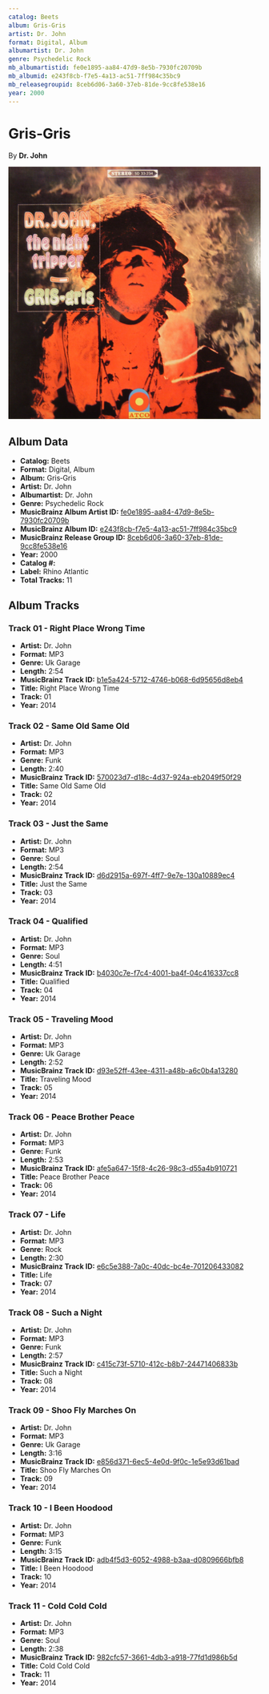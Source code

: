 ```yaml
---
catalog: Beets
album: Gris‐Gris
artist: Dr. John
format: Digital, Album
albumartist: Dr. John
genre: Psychedelic Rock
mb_albumartistid: fe0e1895-aa84-47d9-8e5b-7930fc20709b
mb_albumid: e243f8cb-f7e5-4a13-ac51-7ff984c35bc9
mb_releasegroupid: 8ceb6d06-3a60-37eb-81de-9cc8fe538e16
year: 2000
---
```


# Gris‐Gris

By **Dr. John**

![](../../assets/beetscovers/Dr_John-Gris‐Gris.jpg)

## Album Data

- **Catalog:** Beets
- **Format:** Digital, Album
- **Album:** Gris‐Gris
- **Artist:** Dr. John
- **Albumartist:** Dr. John
- **Genre:** Psychedelic Rock
- **MusicBrainz Album Artist ID:** [fe0e1895-aa84-47d9-8e5b-7930fc20709b](https://musicbrainz.org/artist/fe0e1895-aa84-47d9-8e5b-7930fc20709b)
- **MusicBrainz Album ID:** [e243f8cb-f7e5-4a13-ac51-7ff984c35bc9](https://musicbrainz.org/release/e243f8cb-f7e5-4a13-ac51-7ff984c35bc9)
- **MusicBrainz Release Group ID:** [8ceb6d06-3a60-37eb-81de-9cc8fe538e16](https://musicbrainz.org/release-group/8ceb6d06-3a60-37eb-81de-9cc8fe538e16)
- **Year:** 2000
- **Catalog #:** 
- **Label:** Rhino Atlantic
- **Total Tracks:** 11

## Album Tracks

### Track 01 - Right Place Wrong Time

- **Artist:** Dr. John
- **Format:** MP3
- **Genre:** Uk Garage
- **Length:** 2:54
- **MusicBrainz Track ID:** [b1e5a424-5712-4746-b068-6d95656d8eb4](https://musicbrainz.org/recording/b1e5a424-5712-4746-b068-6d95656d8eb4)
- **Title:** Right Place Wrong Time
- **Track:** 01
- **Year:** 2014

### Track 02 - Same Old Same Old

- **Artist:** Dr. John
- **Format:** MP3
- **Genre:** Funk
- **Length:** 2:40
- **MusicBrainz Track ID:** [570023d7-d18c-4d37-924a-eb2049f50f29](https://musicbrainz.org/recording/570023d7-d18c-4d37-924a-eb2049f50f29)
- **Title:** Same Old Same Old
- **Track:** 02
- **Year:** 2014

### Track 03 - Just the Same

- **Artist:** Dr. John
- **Format:** MP3
- **Genre:** Soul
- **Length:** 2:54
- **MusicBrainz Track ID:** [d6d2915a-697f-4ff7-9e7e-130a10889ec4](https://musicbrainz.org/recording/d6d2915a-697f-4ff7-9e7e-130a10889ec4)
- **Title:** Just the Same
- **Track:** 03
- **Year:** 2014

### Track 04 - Qualified

- **Artist:** Dr. John
- **Format:** MP3
- **Genre:** Soul
- **Length:** 4:51
- **MusicBrainz Track ID:** [b4030c7e-f7c4-4001-ba4f-04c416337cc8](https://musicbrainz.org/recording/b4030c7e-f7c4-4001-ba4f-04c416337cc8)
- **Title:** Qualified
- **Track:** 04
- **Year:** 2014

### Track 05 - Traveling Mood

- **Artist:** Dr. John
- **Format:** MP3
- **Genre:** Uk Garage
- **Length:** 2:52
- **MusicBrainz Track ID:** [d93e52ff-43ee-4311-a48b-a6c0b4a13280](https://musicbrainz.org/recording/d93e52ff-43ee-4311-a48b-a6c0b4a13280)
- **Title:** Traveling Mood
- **Track:** 05
- **Year:** 2014

### Track 06 - Peace Brother Peace

- **Artist:** Dr. John
- **Format:** MP3
- **Genre:** Funk
- **Length:** 2:53
- **MusicBrainz Track ID:** [afe5a647-15f8-4c26-98c3-d55a4b910721](https://musicbrainz.org/recording/afe5a647-15f8-4c26-98c3-d55a4b910721)
- **Title:** Peace Brother Peace
- **Track:** 06
- **Year:** 2014

### Track 07 - Life

- **Artist:** Dr. John
- **Format:** MP3
- **Genre:** Rock
- **Length:** 2:30
- **MusicBrainz Track ID:** [e6c5e388-7a0c-40dc-bc4e-701206433082](https://musicbrainz.org/recording/e6c5e388-7a0c-40dc-bc4e-701206433082)
- **Title:** Life
- **Track:** 07
- **Year:** 2014

### Track 08 - Such a Night

- **Artist:** Dr. John
- **Format:** MP3
- **Genre:** Funk
- **Length:** 2:57
- **MusicBrainz Track ID:** [c415c73f-5710-412c-b8b7-24471406833b](https://musicbrainz.org/recording/c415c73f-5710-412c-b8b7-24471406833b)
- **Title:** Such a Night
- **Track:** 08
- **Year:** 2014

### Track 09 - Shoo Fly Marches On

- **Artist:** Dr. John
- **Format:** MP3
- **Genre:** Uk Garage
- **Length:** 3:16
- **MusicBrainz Track ID:** [e856d371-6ec5-4e0d-9f0c-1e5e93d61bad](https://musicbrainz.org/recording/e856d371-6ec5-4e0d-9f0c-1e5e93d61bad)
- **Title:** Shoo Fly Marches On
- **Track:** 09
- **Year:** 2014

### Track 10 - I Been Hoodood

- **Artist:** Dr. John
- **Format:** MP3
- **Genre:** Funk
- **Length:** 3:15
- **MusicBrainz Track ID:** [adb4f5d3-6052-4988-b3aa-d0809666bfb8](https://musicbrainz.org/recording/adb4f5d3-6052-4988-b3aa-d0809666bfb8)
- **Title:** I Been Hoodood
- **Track:** 10
- **Year:** 2014

### Track 11 - Cold Cold Cold

- **Artist:** Dr. John
- **Format:** MP3
- **Genre:** Soul
- **Length:** 2:38
- **MusicBrainz Track ID:** [982cfc57-3661-4db3-a918-77fd1d986b5d](https://musicbrainz.org/recording/982cfc57-3661-4db3-a918-77fd1d986b5d)
- **Title:** Cold Cold Cold
- **Track:** 11
- **Year:** 2014

